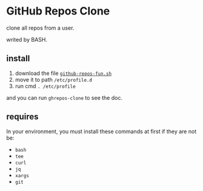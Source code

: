 # GitHub Repos Clone

clone all repos from a user.

writed by BASH.

## install

1. download the file [`github-repos-fun.sh`](./github-repos-fun.sh)  
2. move it to path `/etc/profile.d`
3. run cmd `. /etc/profile`

and you can run `ghrepos-clone` to see the doc.

## requires

In your environment, you must install these commands at first if they are not be:

- `bash`
- `tee`
- `curl`
- `jq`
- `xargs`
- `git`

